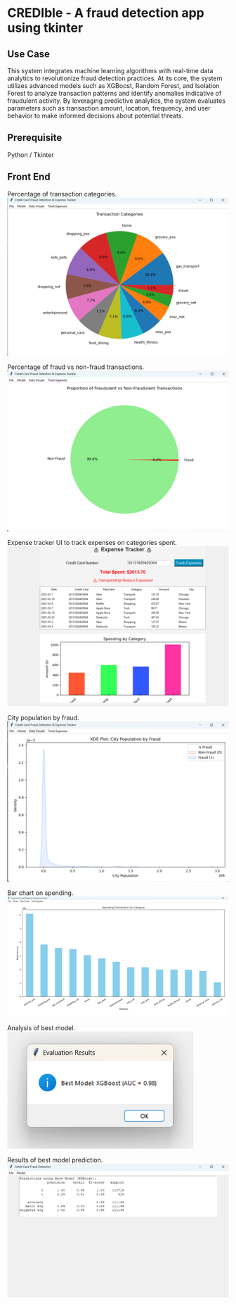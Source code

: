 # CREDIble - A fraud detection app using tkinter
## Use Case
This system integrates machine learning algorithms with real-time data analytics to revolutionize fraud detection practices. At its core, the system utilizes advanced models such as XGBoost, Random Forest, and Isolation Forest to analyze transaction patterns and identify anomalies indicative of fraudulent activity. By leveraging predictive analytics, the system evaluates parameters such as transaction amount, location, frequency, and user behavior to make informed decisions about potential threats.
## Prerequisite
  Python /
  Tkinter
## Front End
Percentage of transaction categories.\
![](Screenshots/transactpie.png)

Percentage of fraud vs non-fraud transactions.\
![](Screenshots/fraudpercent.png)

Expense tracker UI to track expenses on categories spent.\
![](Screenshots/exptracker.png)

City population by fraud.\
![](Screenshots/kdeplot.png)

Bar chart on spending.\
![](Screenshots/spendbarchart.png)

Analysis of best model.\
![](Screenshots/bestmod.png)

Results of best model prediction.\
![](Screenshots/bestmodpred.png)

